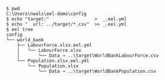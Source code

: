 
```{.console #id142root caption="Explicitly set a target for the pipeline, using a directory-level config"}
$ pwd
C:\Users\nwals\eel-demo\config
$ echo "target:"                 >  _.eel.yml
$ echo "  url: ../target/*.csv"  >> _.eel.yml
$ eel tree
config
└── world_bank
    ├── LabourForce.xlsx.eel.yml
    │   └── LabourForce.xlsx
    │       └── Data → ..\target\WorldBankLabourForce.csv
    └── Population.xlsx.eel.yml
        └── Population.xlsx
            └── Data → ..\target\WorldBankPopulation.csv
```
